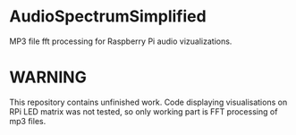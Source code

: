 # AudioSpectrumSimplified
MP3 file fft processing for Raspberry Pi audio vizualizations.

# WARNING 
This repository contains unfinished work. Code displaying visualisations on RPi LED matrix was not tested, so only working part is FFT processing of mp3 files.
